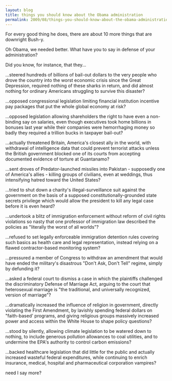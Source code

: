 ```yaml
---
layout: blog
title: things you should know about the Obama administration
permalink: 2009/08/things-you-should-know-about-the-obama-administration
---
```


<p>For every good thing he does, there are about 10 more things that are downright Bush-y.</p>
<p>Oh Obama, we needed better. What have you to say in defense of your administration?</p>
<p>Did you know, for instance, that they...</p>
<p>...steered hundreds of billions of bail-out dollars to the very people who drove the country into the worst economic crisis since the Great Depression, required nothing of these sharks in return, and did almost nothing for ordinary Americans struggling to survive this disaster?</p>
<p>...opposed congressional legislation limiting financial institution incentive pay packages that put the whole global economy at risk?</p>
<p>...opposed legislation allowing shareholders the right to have even a non-binding say on salaries, even though executives took home billions in bonuses last year while their companies were hemorrhaging money so badly they required a trillion bucks in taxpayer bail-out?</p>
<p>...actually threatened Britain, America's closest ally in the world, with withdrawal of intelligence data that could prevent terrorist attacks unless the British government blocked one of its courts from accepting documented evidence of torture at Guantanamo?</p>
<p>...sent droves of Predator-launched missiles into Pakistan - supposedly one of America's allies - killing groups of civilians, even at weddings, thus intensifying hatred toward the United States?</p>
<p>...tried to shut down a charity's illegal-surveillance suit against the government on the basis of a supposed constitutionally-grounded state secrets privilege which would allow the president to kill any legal case before it is even heard?</p>
<p>...undertook a blitz of immigration enforcement without reform of civil rights violations so nasty that one professor of immigration law described the policies as "literally the worst of all worlds"?</p>
<p>...refused to set legally enforceable immigration detention rules covering such basics as health care and legal representation, instead relying on a flawed contractor-based monitoring system?</p>
<p>...pressured a member of Congress to withdraw an amendment that would have ended the military's disastrous "Don't Ask, Don't Tell" regime, simply by defunding it?</p>
<p>...asked a federal court to dismiss a case in which the plaintiffs challenged the discriminatory Defense of Marriage Act, arguing to the court that heterosexual marriage is "the traditional, and universally recognized, version of marriage"?</p>
<p>...dramatically increased the influence of religion in government, directly violating the First Amendment, by lavishly spending federal dollars on "faith-based' programs, and giving religious groups massively increased power and access within the White House to shape policy questions?</p>
<p>...stood by silently, allowing climate legislation to be watered down to nothing, to include generous pollution allowances to coal utilities, and to undermine the EPA's authority to control carbon emissions?</p>
<p>...backed healthcare legislation that did little for the public and actually increased wasteful federal expenditures, while continuing to enrich insurance, medical, hospital and pharmaceutical corporation vampires?</p>
<p>need I say more?</p>
